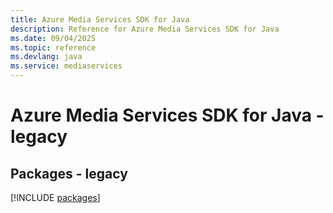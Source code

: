 ```yaml
---
title: Azure Media Services SDK for Java
description: Reference for Azure Media Services SDK for Java
ms.date: 09/04/2025
ms.topic: reference
ms.devlang: java
ms.service: mediaservices
---
```

# Azure Media Services SDK for Java - legacy
## Packages - legacy
[!INCLUDE [packages](media-services-index.md)]